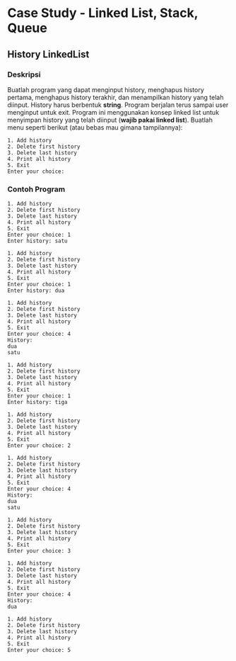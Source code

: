 # Case Study - Linked List, Stack, Queue

## History LinkedList

### Deskripsi

Buatlah program yang dapat menginput history, menghapus history pertama, menghapus history terakhir, dan menampilkan history yang telah diinput. History harus berbentuk **string**. Program berjalan terus sampai user menginput untuk exit. Program ini menggunakan konsep linked list untuk menyimpan history yang telah diinput (**wajib pakai linked list**). Buatlah menu seperti berikut (atau bebas mau gimana tampilannya):

```plaintext
1. Add history
2. Delete first history
3. Delete last history
4. Print all history
5. Exit
Enter your choice:
```

### Contoh Program

```plaintext
1. Add history
2. Delete first history
3. Delete last history
4. Print all history
5. Exit
Enter your choice: 1
Enter history: satu

1. Add history
2. Delete first history
3. Delete last history
4. Print all history
5. Exit
Enter your choice: 1
Enter history: dua

1. Add history
2. Delete first history
3. Delete last history
4. Print all history
5. Exit
Enter your choice: 4
History:
dua
satu

1. Add history
2. Delete first history
3. Delete last history
4. Print all history
5. Exit
Enter your choice: 1
Enter history: tiga

1. Add history
2. Delete first history
3. Delete last history
4. Print all history
5. Exit
Enter your choice: 2

1. Add history
2. Delete first history
3. Delete last history
4. Print all history
5. Exit
Enter your choice: 4
History:
dua
satu

1. Add history
2. Delete first history
3. Delete last history
4. Print all history
5. Exit
Enter your choice: 3

1. Add history
2. Delete first history
3. Delete last history
4. Print all history
5. Exit
Enter your choice: 4
History:
dua

1. Add history
2. Delete first history
3. Delete last history
4. Print all history
5. Exit
Enter your choice: 5
```

